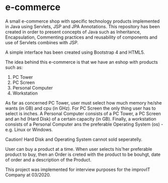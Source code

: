 # e-commerce
A small e-commerce shop with specific technology products implemented in Java using Servlets, JSP and JPA Annotations.
This repository has been created in order to present concepts of Java such as Inheritance, Encapsulation, Commenting practices and reusability of components and use of Servlets combines with JSP.

A simple interface has been created using Bootstrap 4 and HTML5.

The idea behind this e-commerce is that we have an eshop with products such as:
1) PC Tower
2) PC Screen
3) Personal Computer
4) Workstation

As far as concerned PC Tower, user must select how much memory he/she wants (in GB) and cpu (in GHz). For PC Screen the only thing user has to select is inches. A Personal Computer consists of a PC Tower, a PC Screen and an hd (Hard Disk) of a certain capacity (in GB). Finally, a workstation consists of a Personal Computer ans the preferable Operating System (os) - e.g. Linux or Windows.

Caution! Hard Disk and Operating System cannot sold seperatelly.

User can buy a product at a time.
When user selects his'her preferable product to buy, then an Order is creted with the product to be bouhgt, date of order and a description of the Product.

This project was implemented for interview purposes for the improvIT Company at 03/2020.


